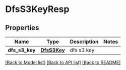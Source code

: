 # DfsS3KeyResp

## Properties
Name | Type | Description | Notes
------------ | ------------- | ------------- | -------------
**dfs_s3_key** | [**DfsS3Key**](DfsS3Key.md) | dfs s3 key | 

[[Back to Model list]](../README.md#documentation-for-models) [[Back to API list]](../README.md#documentation-for-api-endpoints) [[Back to README]](../README.md)


